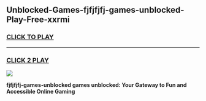 
## Unblocked-Games-fjfjfjfj-games-unblocked-Play-Free-xxrmi
<h3>
<a href="https://premium76.site?title=fjfjfjfj-games-unblocked&ref=23A">CLICK TO PLAY</a></h3>
<hr>

<h3>
<a href="https://premium76.site?title=fjfjfjfj-games-unblocked&ref=23A">CLICK 2 PLAY</a>
  
</h3>

<a href="https://premium76.site?title=fjfjfjfj-games-unblocked&ref=23A"><img src="https://clearcache.store/games.png"></a>


**fjfjfjfj-games-unblocked games unblocked: Your Gateway to Fun and Accessible Online Gaming**
